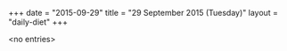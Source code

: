 +++
date = "2015-09-29"
title = "29 September 2015 (Tuesday)"
layout = "daily-diet"
+++

<p>&lt;no entries&gt;</p>
